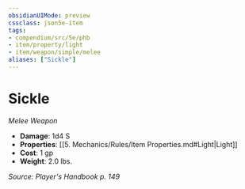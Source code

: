 ```yaml
---
obsidianUIMode: preview
cssclass: json5e-item
tags:
- compendium/src/5e/phb
- item/property/light
- item/weapon/simple/melee
aliases: ["Sickle"]
---
```

# Sickle
*Melee Weapon*  

- **Damage**: 1d4 S
- **Properties**: [[5. Mechanics/Rules/Item Properties.md#Light|Light]]
- **Cost**: 1 gp
- **Weight**: 2.0 lbs.

*Source: Player's Handbook p. 149*